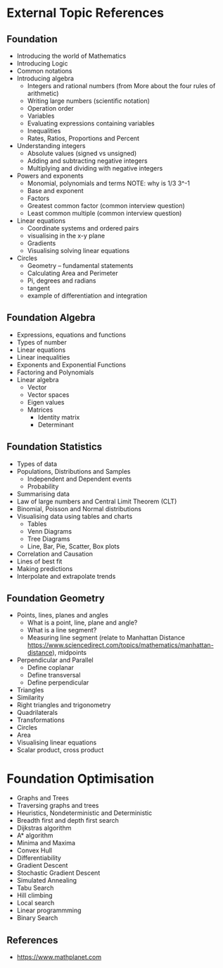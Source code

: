 # External Topic References

## Foundation

* Introducing the world of Mathematics
* Introducing Logic
* Common notations
* Introducing algebra
  * Integers and rational numbers (from More about the four rules of arithmetic)
  * Writing large numbers (scientific notation)
  * Operation order
  * Variables
  * Evaluating expressions containing variables
  * Inequalities
  * Rates, Ratios, Proportions and Percent
* Understanding integers
  * Absolute values (signed vs unsigned)
  * Adding and subtracting negative integers
  * Multiplying and dividing with negative integers
* Powers and exponents
  * Monomial, polynomials and terms
NOTE: why is 1/3 3^-1
  * Base and exponent
  * Factors
  * Greatest common factor (common interview question)
  * Least common multiple (common interview question)
* Linear equations 
  * Coordinate systems and ordered pairs
  * visualising in the x-y plane
  * Gradients
  * Visualising solving linear equations
* Circles
  * Geometry – fundamental statements
  * Calculating Area and Perimeter
  * Pi, degrees and radians
  * tangent
  * example of differentiation and integration


## Foundation Algebra

* Expressions, equations and functions
* Types of number
* Linear equations
* Linear inequalities
* Exponents and Exponential Functions
* Factoring and Polynomials
* Linear algebra
  * Vector
  * Vector spaces
  * Eigen values
  * Matrices
    * Identity matrix
    * Determinant

## Foundation Statistics

* Types of data
* Populations, Distributions and Samples
  * Independent and Dependent events
  * Probability
* Summarising data
* Law of large numbers and Central Limit Theorem (CLT)
* Binomial, Poisson and Normal distributions
* Visualising data using tables and charts
  * Tables
  * Venn Diagrams
  * Tree Diagrams
  * Line, Bar, Pie, Scatter, Box plots
* Correlation and Causation
* Lines of best fit
* Making predictions
* Interpolate and extrapolate trends

## Foundation Geometry

* Points, lines, planes and angles
  * What is a point, line, plane and angle?
  * What is a line segment?
  * Measuring line segment (relate to Manhattan Distance https://www.sciencedirect.com/topics/mathematics/manhattan-distance), midpoints
* Perpendicular and Parallel
  * Define coplanar
  * Define transversal
  * Define perpendicular
* Triangles
* Similarity
* Right triangles and trigonometry
* Quadrilaterals
* Transformations
* Circles
* Area
* Visualising linear equations
* Scalar product, cross product

# Foundation Optimisation

* Graphs and Trees
* Traversing graphs and trees
* Heuristics, Nondeterministic and Deterministic
* Breadth first and depth first search
* Dijkstras algorithm
* A* algorithm
* Minima and Maxima
* Convex Hull
* Differentiability
* Gradient Descent
* Stochastic Gradient Descent
* Simulated Annealing
* Tabu Search
* Hill climbing
* Local search
* Linear programmming
* Binary Search


## References

* https://www.mathplanet.com

